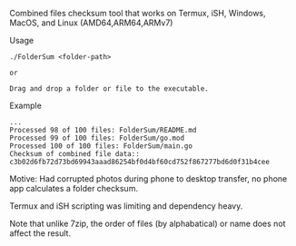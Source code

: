 Combined files checksum tool that works on Termux, iSH, Windows, MacOS, and Linux (AMD64,ARM64,ARMv7)

Usage
```
./FolderSum <folder-path>

or 

Drag and drop a folder or file to the executable.
```
Example
```
...
Processed 98 of 100 files: FolderSum/README.md
Processed 99 of 100 files: FolderSum/go.mod
Processed 100 of 100 files: FolderSum/main.go
Checksum of combined file data:: c3b02d6fb72d73bd69943aaad86254bf0d4bf60cd752f867277bd6d0f31b4cee
```

Motive: Had corrupted photos during phone to desktop transfer, no phone app calculates a folder checksum.

Termux and iSH scripting was limiting and dependency heavy.

Note that unlike 7zip, the order of files (by alphabatical) or name does not affect the result.